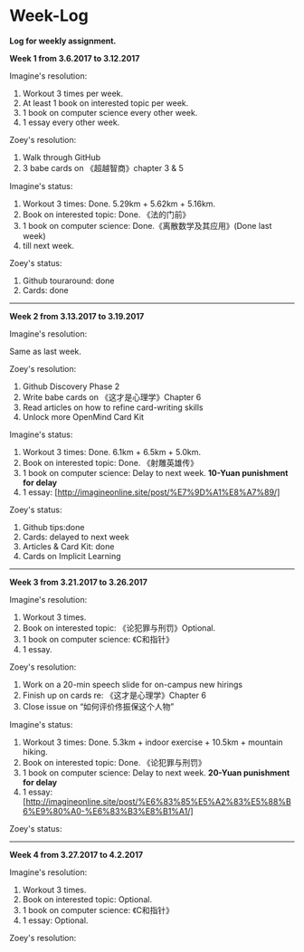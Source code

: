 # Week-Log
**Log for weekly assignment.**

**Week 1 from 3.6.2017 to 3.12.2017**

Imagine's resolution:

1. Workout 3 times per week.
2. At least 1 book on interested topic per week.
3. 1 book on computer science every other week.
4. 1 essay every other week. 

Zoey's resolution: 

1.  Walk through GitHub
2.  3 babe cards on 《超越智商》chapter 3 & 5

Imagine's status:

1. Workout 3 times: Done. 5.29km + 5.62km + 5.16km.
2. Book on interested topic: Done. 《法的门前》
3. 1 book on computer science: Done.《离散数学及其应用》(Done last week)
4. till next week.

Zoey's status: 

1.  Github touraround: done
2.  Cards: done  
*****

**Week 2 from 3.13.2017 to 3.19.2017**    

Imagine's resolution:    

Same as last week.


Zoey's resolution:  

1. Github Discovery Phase 2
2. Write babe cards on 《这才是心理学》Chapter 6  
3. Read articles on how to refine card-writing skills
4. Unlock more OpenMind Card Kit

Imagine's status:

1. Workout 3 times: Done. 6.1km + 6.5km + 5.0km.
2. Book on interested topic: Done. 《射雕英雄传》
3. 1 book on computer science: Delay to  next week. **10-Yuan punishment for delay**
4. 1 essay: [http://imagineonline.site/post/%E7%9D%A1%E8%A7%89/] 

Zoey's status: 
1. Github tips:done
2. Cards: delayed to next week
3. Articles & Card Kit: done
4. Cards on Implicit Learning  
*****

**Week 3 from 3.21.2017 to 3.26.2017**    

Imagine's resolution:  

1. Workout 3 times.
2. Book on interested topic: 《论犯罪与刑罚》Optional.
3. 1 book on computer science: 《C和指针》
4. 1 essay.

Zoey's resolution:

1. Work on a 20-min speech slide for on-campus new hirings  
2. Finish up on cards re: 《这才是心理学》Chapter 6  
3. Close issue on “如何评价佟振保这个人物”

Imagine's status:

1. Workout 3 times: Done. 5.3km + indoor exercise + 10.5km + mountain hiking.
2. Book on interested topic: Done. 《论犯罪与刑罚》
3. 1 book on computer science: Delay to  next week. **20-Yuan punishment for delay**
4. 1 essay: [http://imagineonline.site/post/%E6%83%85%E5%A2%83%E5%88%B6%E9%80%A0-%E6%83%B3%E8%B1%A1/] 

Zoey's status: 
*****

**Week 4 from 3.27.2017 to 4.2.2017**    

Imagine's resolution:  

1. Workout 3 times.
2. Book on interested topic: Optional.
3. 1 book on computer science: 《C和指针》
4. 1 essay: Optional.

Zoey's resolution:
